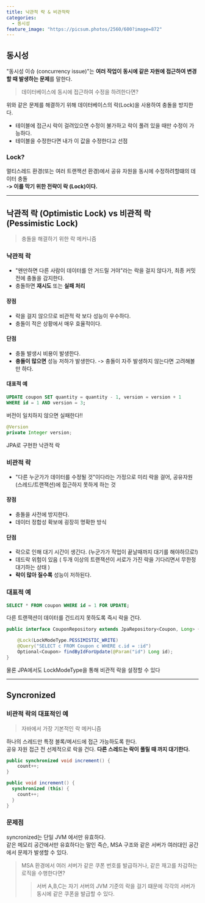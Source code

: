 ```yaml
---
title: 낙관적 락 & 비관적락
categories:
  - 동시성
feature_image: "https://picsum.photos/2560/600?image=872"
---
```


## 동시성

"동시성 이슈 (concurrency issue)"는 **여러 작업이 동시에 같은 자원에 접근하여 변경할 때 발생하는 문제**를 말한다.
<br>

>  데이터베이스에 동시에 접근하여 수정을 하려한다면? 

위와 같은 문제를 해결하기 위해 데이터베이스의 락(Lock)을 사용하여 충돌을 방지한다.
- 테이블에 접근시 락이 걸려있으면 수정이 불가하고 락이 풀려 있을 때만 수정이 가능하다.
- 테이블을 수정한다면 내가 이 값을 수정한다고 선점

### Lock?
멀티스레드 환경(또는 여러 트랜잭션 환경)에서 공유 자원을 동시에 수정하려할떄의 데이터 충돌
<br>
**-> 이를 막기 위한 전략이 락 (Lock)이다.**

---

## 낙관적 락 (Optimistic Lock) vs 비관적 락 (Pessimistic Lock)
> 충돌을 해결하기 위한 락 메커니즘
 
### 낙관적 락
- "왠만하면 다른 사람이 데이터를 안 거드릴 거야"라는 락을 걸지 않다가, 최종 커밋 전에 충돌을 감지한다.
- 충돌하면 **재시도** 또는 **실패 처리**

#### 장점 
- 락을 걸지 않으므로 비관적 락 보다 성능이 우수하다.
- 충돌이 적은 상황에서 매우 효율적이다.

#### 단점
- 충돌 발생시 비용이 발생한다. 
- **충돌이 많으면** 성능 저하가 발생한다. -> 충돌이 자주 발생하지 않는다면 고려해볼만 하다.

#### 대표적 예
```sql
UPDATE coupon SET quantity = quantity - 1, version = version + 1
WHERE id = 1 AND version = 3;
```
버전이 일치하지 않으면 실패한다!!

```java 
@Version
private Integer version;
```
JPA로 구현한 낙관적 락

### 비관적 락
- "다른 누군가가 데이터를 수정될 것"이다라는 가정으로 미리 락을 걸어, 공유자원(스레드/트랜잭션)에 접근하지 못하게 하는 것

#### 장점
- 충돌을 사전에 방지한다. 
- 데이터 정합성 확보에 굉장히 명확한 방식 

#### 단점
- 락으로 인해 대기 시간이 생긴다. (누군가가 작업이 끝날때까지 대기를 해야하므로!)
- 데드락 위험이 있음 ( 두개 이상의 트랜잭션이 서로가 가진 락을 기다리면서 무한정 대기하는 상태 )
- **락이 많아 질수록** 성능이 저하된다.

### 대표적 예
```sql
SELECT * FROM coupon WHERE id = 1 FOR UPDATE;
```
다른 트랜잭션이 데이터를 건드리지 못하도록 즉시 락을 건다.

```java
public interface CouponRepository extends JpaRepository<Coupon, Long> {

    @Lock(LockModeType.PESSIMISTIC_WRITE)
    @Query("SELECT c FROM Coupon c WHERE c.id = :id")
    Optional<Coupon> findByIdForUpdate(@Param("id") Long id);
}
```
물론 JPA에서도 LockModeType을 통해 비관적 락을 설정할 수 있다

---

## Syncronized
### 비관적 락의 대표적인 예
> 자바에서 가장 기본적인 락 메커니즘

하나의 스레드만 특정 블록/메서드에 접근 가능하도록 한다.
<br> 공유 자원 접근 전 선제적으로 락을 건다.
**다른 스레드는 락이 풀릴 때 까지 대기한다.**

```java
public synchronized void increment() {
    count++;
}

public void increment() {
  synchronized (this) {
    count++;
  }
}
```

### 문제점
syncronized는 단일 JVM 에서만 유효하다. 
<br>같은 메모리 공간에서만 유효하다는 말인 즉슨, MSA 구조와 같은 서버가 여러대인 공간에서 문제가 발생할 수 있다.

> MSA 환경에서 여러 서버가 같은 쿠폰 번호를 발급하거나, 같은 재고를 차감하는 로직을 수행한다면?
>> 서버 A,B,C는 자기 서버의 JVM 기준의 락을 걸기 떄문에 각각의 서버가 동시에 같은 쿠폰을 발급할 수 있다.
